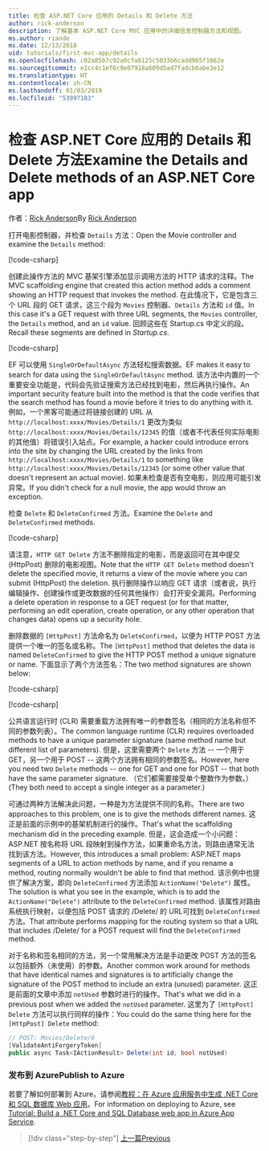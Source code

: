 ```yaml
---
title: 检查 ASP.NET Core 应用的 Details 和 Delete 方法
author: rick-anderson
description: 了解基本 ASP.NET Core MVC 应用中的详细信息控制器方法和视图。
ms.author: riande
ms.date: 12/13/2018
uid: tutorials/first-mvc-app/details
ms.openlocfilehash: c02a85b7c92a0cfa6125c5033b6cadd965f1662e
ms.sourcegitcommit: e1cc4c1ef6c9e07918a609d5ad7fadcb6abe3e12
ms.translationtype: HT
ms.contentlocale: zh-CN
ms.lasthandoff: 01/03/2019
ms.locfileid: "53997183"
---
```

# <a name="examine-the-details-and-delete-methods-of-an-aspnet-core-app"></a><span data-ttu-id="f5ce9-103">检查 ASP.NET Core 应用的 Details 和 Delete 方法</span><span class="sxs-lookup"><span data-stu-id="f5ce9-103">Examine the Details and Delete methods of an ASP.NET Core app</span></span>

<span data-ttu-id="f5ce9-104">作者：[Rick Anderson](https://twitter.com/RickAndMSFT)</span><span class="sxs-lookup"><span data-stu-id="f5ce9-104">By [Rick Anderson](https://twitter.com/RickAndMSFT)</span></span>

<span data-ttu-id="f5ce9-105">打开电影控制器，并检查 `Details` 方法：</span><span class="sxs-lookup"><span data-stu-id="f5ce9-105">Open the Movie controller and examine the `Details` method:</span></span>

[!code-csharp[](start-mvc/sample/MvcMovie22/Controllers/MoviesController.cs?name=snippet_details)]

<span data-ttu-id="f5ce9-106">创建此操作方法的 MVC 基架引擎添加显示调用方法的 HTTP 请求的注释。</span><span class="sxs-lookup"><span data-stu-id="f5ce9-106">The MVC scaffolding engine that created this action method adds a comment showing an HTTP request that invokes the method.</span></span> <span data-ttu-id="f5ce9-107">在此情况下，它是包含三个 URL 段的 GET 请求，这三个段为 `Movies` 控制器、`Details` 方法和 `id` 值。</span><span class="sxs-lookup"><span data-stu-id="f5ce9-107">In this case it's a GET request with three URL segments, the `Movies` controller, the `Details` method, and an `id` value.</span></span> <span data-ttu-id="f5ce9-108">回顾这些在 Startup.cs 中定义的段。</span><span class="sxs-lookup"><span data-stu-id="f5ce9-108">Recall these segments are defined in *Startup.cs*.</span></span>

[!code-csharp[](start-mvc/sample/MvcMovie/Startup.cs?highlight=5&name=snippet_1)]

<span data-ttu-id="f5ce9-109">EF 可以使用 `SingleOrDefaultAsync` 方法轻松搜索数据。</span><span class="sxs-lookup"><span data-stu-id="f5ce9-109">EF makes it easy to search for data using the `SingleOrDefaultAsync` method.</span></span> <span data-ttu-id="f5ce9-110">该方法中内置的一个重要安全功能是，代码会先验证搜索方法已经找到电影，然后再执行操作。</span><span class="sxs-lookup"><span data-stu-id="f5ce9-110">An important security feature built into the method is that the code verifies that the search method has found a movie before it tries to do anything with it.</span></span> <span data-ttu-id="f5ce9-111">例如，一个黑客可能通过将链接创建的 URL 从 `http://localhost:xxxx/Movies/Details/1` 更改为类似 `http://localhost:xxxx/Movies/Details/12345` 的值（或者不代表任何实际电影的其他值）将错误引入站点。</span><span class="sxs-lookup"><span data-stu-id="f5ce9-111">For example, a hacker could introduce errors into the site by changing the URL created by the links from `http://localhost:xxxx/Movies/Details/1` to something like  `http://localhost:xxxx/Movies/Details/12345` (or some other value that doesn't represent an actual movie).</span></span> <span data-ttu-id="f5ce9-112">如果未检查是否有空电影，则应用可能引发异常。</span><span class="sxs-lookup"><span data-stu-id="f5ce9-112">If you didn't check for a null movie, the app would throw an exception.</span></span>

<span data-ttu-id="f5ce9-113">检查 `Delete` 和 `DeleteConfirmed` 方法。</span><span class="sxs-lookup"><span data-stu-id="f5ce9-113">Examine the `Delete` and `DeleteConfirmed` methods.</span></span>

[!code-csharp[](start-mvc/sample/MvcMovie22/Controllers/MoviesController.cs?name=snippet_delete)]

<span data-ttu-id="f5ce9-114">请注意，`HTTP GET Delete` 方法不删除指定的电影，而是返回可在其中提交 (HttpPost) 删除的电影视图。</span><span class="sxs-lookup"><span data-stu-id="f5ce9-114">Note that the `HTTP GET Delete` method doesn't delete the specified movie, it returns a view of the movie where you can submit (HttpPost) the deletion.</span></span> <span data-ttu-id="f5ce9-115">执行删除操作以响应 GET 请求（或者说，执行编辑操作、创建操作或更改数据的任何其他操作）会打开安全漏洞。</span><span class="sxs-lookup"><span data-stu-id="f5ce9-115">Performing a delete operation in response to a GET request (or for that matter, performing an edit operation, create operation, or any other operation that changes data) opens up a security hole.</span></span>

<span data-ttu-id="f5ce9-116">删除数据的 `[HttpPost]` 方法命名为 `DeleteConfirmed`，以便为 HTTP POST 方法提供一个唯一的签名或名称。</span><span class="sxs-lookup"><span data-stu-id="f5ce9-116">The `[HttpPost]` method that deletes the data is named `DeleteConfirmed` to give the HTTP POST method a unique signature or name.</span></span> <span data-ttu-id="f5ce9-117">下面显示了两个方法签名：</span><span class="sxs-lookup"><span data-stu-id="f5ce9-117">The two method signatures are shown below:</span></span>

[!code-csharp[](start-mvc/sample/MvcMovie/Controllers/MoviesController.cs?name=snippet_delete2)]

[!code-csharp[](start-mvc/sample/MvcMovie/Controllers/MoviesController.cs?name=snippet_delete3)]

<span data-ttu-id="f5ce9-118">公共语言运行时 (CLR) 需要重载方法拥有唯一的参数签名（相同的方法名称但不同的参数列表）。</span><span class="sxs-lookup"><span data-stu-id="f5ce9-118">The common language runtime (CLR) requires overloaded methods to have a unique parameter signature (same method name but different list of parameters).</span></span> <span data-ttu-id="f5ce9-119">但是，这里需要两个 `Delete` 方法 -- 一个用于 GET，另一个用于 POST -- 这两个方法拥有相同的参数签名。</span><span class="sxs-lookup"><span data-stu-id="f5ce9-119">However, here you need two `Delete` methods -- one for GET and one for POST -- that both have the same parameter signature.</span></span> <span data-ttu-id="f5ce9-120">（它们都需要接受单个整数作为参数。）</span><span class="sxs-lookup"><span data-stu-id="f5ce9-120">(They both need to accept a single integer as a parameter.)</span></span>

<span data-ttu-id="f5ce9-121">可通过两种方法解决此问题，一种是为方法提供不同的名称。</span><span class="sxs-lookup"><span data-stu-id="f5ce9-121">There are two approaches to this problem, one is to give the methods different names.</span></span> <span data-ttu-id="f5ce9-122">这正是前面的示例中的基架机制进行的操作。</span><span class="sxs-lookup"><span data-stu-id="f5ce9-122">That's what the scaffolding mechanism did in the preceding example.</span></span> <span data-ttu-id="f5ce9-123">但是，这会造成一个小问题：ASP.NET 按名称将 URL 段映射到操作方法，如果重命名方法，则路由通常无法找到该方法。</span><span class="sxs-lookup"><span data-stu-id="f5ce9-123">However, this introduces a small problem: ASP.NET maps segments of a URL to action methods by name, and if you rename a method, routing normally wouldn't be able to find that method.</span></span> <span data-ttu-id="f5ce9-124">该示例中也提供了解决方案，即向 `DeleteConfirmed` 方法添加 `ActionName("Delete")` 属性。</span><span class="sxs-lookup"><span data-stu-id="f5ce9-124">The solution is what you see in the example, which is to add the `ActionName("Delete")` attribute to the `DeleteConfirmed` method.</span></span> <span data-ttu-id="f5ce9-125">该属性对路由系统执行映射，以便包括 POST 请求的 /Delete/ 的 URL可找到 `DeleteConfirmed` 方法。</span><span class="sxs-lookup"><span data-stu-id="f5ce9-125">That attribute performs mapping for the routing system so that a URL that includes /Delete/ for a POST request will find the `DeleteConfirmed` method.</span></span>

<span data-ttu-id="f5ce9-126">对于名称和签名相同的方法，另一个常用解决方法是手动更改 POST 方法的签名以包括额外（未使用）的参数。</span><span class="sxs-lookup"><span data-stu-id="f5ce9-126">Another common work around for methods that have identical names and signatures is to artificially change the signature of the POST method to include an extra (unused) parameter.</span></span> <span data-ttu-id="f5ce9-127">这正是前面的文章中添加 `notUsed` 参数时进行的操作。</span><span class="sxs-lookup"><span data-stu-id="f5ce9-127">That's what we did in a previous post when we added the `notUsed` parameter.</span></span> <span data-ttu-id="f5ce9-128">这里为了 `[HttpPost] Delete` 方法可以执行同样的操作：</span><span class="sxs-lookup"><span data-stu-id="f5ce9-128">You could do the same thing here for the `[HttpPost] Delete` method:</span></span>

```csharp
// POST: Movies/Delete/6
[ValidateAntiForgeryToken]
public async Task<IActionResult> Delete(int id, bool notUsed)
```

### <a name="publish-to-azure"></a><span data-ttu-id="f5ce9-129">发布到 Azure</span><span class="sxs-lookup"><span data-stu-id="f5ce9-129">Publish to Azure</span></span>

<span data-ttu-id="f5ce9-130">若要了解如何部署到 Azure，请参阅[教程：在 Azure 应用服务中生成 .NET Core 和 SQL 数据库 Web 应用](/azure/app-service/app-service-web-tutorial-dotnetcore-sqldb)。</span><span class="sxs-lookup"><span data-stu-id="f5ce9-130">For information on deploying to Azure, see [Tutorial: Build a .NET Core and SQL Database web app in Azure App Service](/azure/app-service/app-service-web-tutorial-dotnetcore-sqldb).</span></span>

> [!div class="step-by-step"]
> [<span data-ttu-id="f5ce9-131">上一篇</span><span class="sxs-lookup"><span data-stu-id="f5ce9-131">Previous</span></span>](validation.md)
